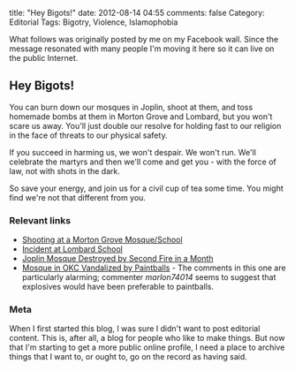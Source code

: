 title: "Hey Bigots!"
date: 2012-08-14 04:55
comments: false
Category: Editorial
Tags: Bigotry, Violence, Islamophobia

What follows was originally posted by me on my Facebook wall.  Since the
message resonated with many people I'm moving it here so it can live on
the public Internet.

<!-- more -->

## Hey Bigots!

You can burn down our mosques in Joplin, shoot at them, and toss homemade
bombs at them in Morton Grove and Lombard, but you won't scare us
away. You'll just double our resolve for holding fast to our religion in
the face of threats to our physical safety. 

If you succeed in harming us, we won't despair. We won't run. We'll
celebrate the martyrs and then we'll come and get you - with the force of
law, not with shots in the dark. 

So save your energy, and join us for a civil cup of tea some time. You
might find we're not that different from you.

### Relevant links

- [Shooting at a Morton Grove Mosque/School](http://www.chicagotribune.com/news/local/suburbs/morton_grove/ct-met-morton-grove-mosque-shooting-0813-20120813,0,7237873.story)
- [Incident at Lombard School](http://chicago.cbslocal.com/2012/08/13/islamic-school-hit-with-acid-filled-bottle-in-lombard/) 
- [Joplin Mosque Destroyed by Second Fire in a Month](http://www.cbsnews.com/8301-201_162-57487455/joplin-mosque-destroyed-by-2nd-fire-in-a-month/)
- [Mosque in OKC Vandalized by Paintballs](http://www.newson6.com/story/19266001/mosque-in-okc-vandalized-with-paintballs) - The comments in this one are particularly alarming; commenter *marlon74014* seems to suggest that explosives would have been preferable to paintballs. 

### Meta

When I first started this blog, I was sure I didn't want to post editorial
content.  This is, after all, a blog for people who like to make things.
But now that I'm starting to get a more public online profile, I need a
place to archive things that I want to, or ought to, go on the record as
having said.  
